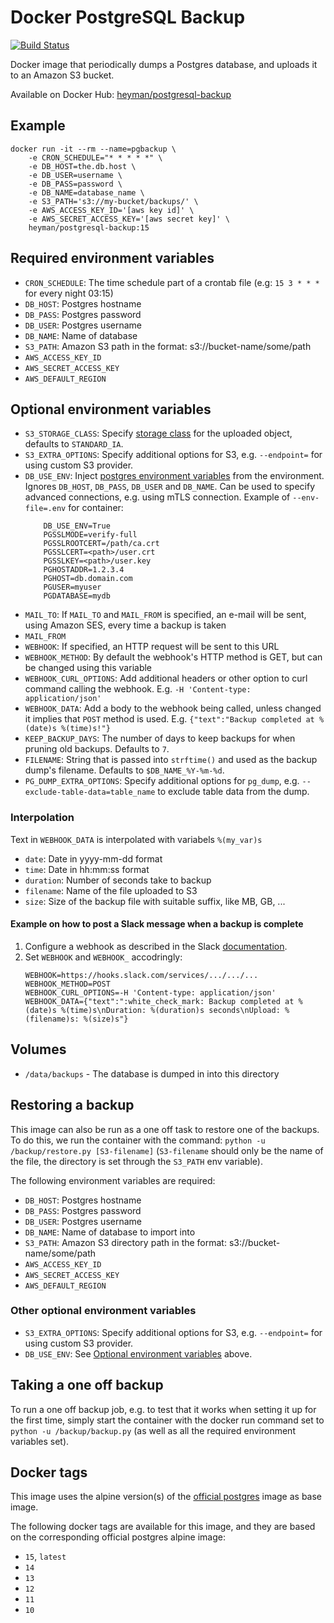 # Docker PostgreSQL Backup

[![Build Status](https://github.com/heyman/postgresql-backup/workflows/Test/badge.svg)](https://github.com/heyman/postgresql-backup/actions?query=workflow%3ATest)

Docker image that periodically dumps a Postgres database, and uploads it to an Amazon S3 bucket.

Available on Docker Hub: [heyman/postgresql-backup](https://hub.docker.com/r/heyman/postgresql-backup)

## Example

```
docker run -it --rm --name=pgbackup \
    -e CRON_SCHEDULE="* * * * *" \
    -e DB_HOST=the.db.host \
    -e DB_USER=username \
    -e DB_PASS=password \
    -e DB_NAME=database_name \
    -e S3_PATH='s3://my-bucket/backups/' \
    -e AWS_ACCESS_KEY_ID='[aws key id]' \
    -e AWS_SECRET_ACCESS_KEY='[aws secret key]' \
    heyman/postgresql-backup:15
```

## Required environment variables

* `CRON_SCHEDULE`: The time schedule part of a crontab file (e.g: `15 3 * * *` for every night 03:15)
* `DB_HOST`: Postgres hostname
* `DB_PASS`: Postgres password
* `DB_USER`: Postgres username
* `DB_NAME`: Name of database
* `S3_PATH`: Amazon S3 path in the format: s3://bucket-name/some/path
* `AWS_ACCESS_KEY_ID`
* `AWS_SECRET_ACCESS_KEY`
* `AWS_DEFAULT_REGION`

## Optional environment variables

* `S3_STORAGE_CLASS`: Specify [storage class](https://docs.aws.amazon.com/AmazonS3/latest/userguide/storage-class-intro.html) for the uploaded object, defaults to `STANDARD_IA`.
* `S3_EXTRA_OPTIONS`: Specify additional options for S3, e.g. `--endpoint=` for using custom S3 provider.
* `DB_USE_ENV`: Inject [postgres environment variables](https://www.postgresql.org/docs/13/libpq-envars.html) from the environment. Ignores `DB_HOST`, `DB_PASS`, `DB_USER` and `DB_NAME`. Can be used to specify advanced connections, e.g. using mTLS connection.
    Example of `--env-file=.env` for container:
    ```
        DB_USE_ENV=True
        PGSSLMODE=verify-full
        PGSSLROOTCERT=/path/ca.crt
        PGSSLCERT=<path>/user.crt
        PGSSLKEY=<path>/user.key
        PGHOSTADDR=1.2.3.4
        PGHOST=db.domain.com
        PGUSER=myuser
        PGDATABASE=mydb
    ```
* `MAIL_TO`: If `MAIL_TO` and `MAIL_FROM` is specified, an e-mail will be sent, using Amazon SES, every time a backup is taken
* `MAIL_FROM`
* `WEBHOOK`: If specified, an HTTP request will be sent to this URL
* `WEBHOOK_METHOD`: By default the webhook's HTTP method is GET, but can be changed using this variable
* `WEBHOOK_CURL_OPTIONS`: Add additional headers or other option to curl command calling the webhook. E.g. `-H 'Content-type: application/json'`
* `WEBHOOK_DATA`: Add a body to the webhook being called, unless changed it implies that `POST` method is used. E.g. `{"text":"Backup completed at %(date)s %(time)s!"}`
* `KEEP_BACKUP_DAYS`: The number of days to keep backups for when pruning old backups. Defaults to `7`.
* `FILENAME`: String that is passed into `strftime()` and used as the backup dump's filename. Defaults to `$DB_NAME_%Y-%m-%d`.
* `PG_DUMP_EXTRA_OPTIONS`: Specify additional options for `pg_dump`, e.g. `--exclude-table-data=table_name` to exclude table data from the dump.

### Interpolation

Text in `WEBHOOK_DATA` is interpolated with variabels `%(my_var)s`
 - `date`: Date in yyyy-mm-dd format
 - `time`: Date in hh:mm:ss format
 - `duration`: Number of seconds take to backup
 - `filename`: Name of the file uploaded to S3
 - `size`: Size of the backup file with suitable suffix, like MB, GB, ...

#### Example on how to post a Slack message when a backup is complete

1. Configure a webhook as described in the Slack [documentation](https://api.slack.com/messaging/webhooks). 
2. Set `WEBHOOK` and `WEBHOOK_` accodringly:
   ```
   WEBHOOK=https://hooks.slack.com/services/.../.../...
   WEBHOOK_METHOD=POST
   WEBHOOK_CURL_OPTIONS=-H 'Content-type: application/json'
   WEBHOOK_DATA={"text":":white_check_mark: Backup completed at %(date)s %(time)s\nDuration: %(duration)s seconds\nUpload: %(filename)s: %(size)s"}
    ```

## Volumes

* `/data/backups` - The database is dumped in into this directory

## Restoring a backup

This image can also be run as a one off task to restore one of the backups. 
To do this, we run the container with the command: `python -u /backup/restore.py [S3-filename]` 
(`S3-filename` should only be the name of the file, the directory is set through the `S3_PATH` env variable).

The following environment variables are required:

* `DB_HOST`: Postgres hostname
* `DB_PASS`: Postgres password
* `DB_USER`: Postgres username
* `DB_NAME`: Name of database to import into
* `S3_PATH`: Amazon S3 directory path in the format: s3://bucket-name/some/path
* `AWS_ACCESS_KEY_ID`
* `AWS_SECRET_ACCESS_KEY`
* `AWS_DEFAULT_REGION`

### Other optional environment variables

* `S3_EXTRA_OPTIONS`: Specify additional options for S3, e.g. `--endpoint=` for using custom S3 provider.
* `DB_USE_ENV`: See [Optional environment variables](#optional-environment-variables) above.

## Taking a one off backup

To run a one off backup job, e.g. to test that it works when setting it up for the first time, simply start 
the container with the docker run command set to `python -u /backup/backup.py` (as well as all the required environment 
variables set).


## Docker tags

This image uses the alpine version(s) of the [official postgres](https://hub.docker.com/_/postgres) image as base 
image.

The following docker tags are available for this image, and they are based on the corresponding official postgres 
alpine image:

* `15`, `latest`
* `14`
* `13`
* `12`
* `11`
* `10`


